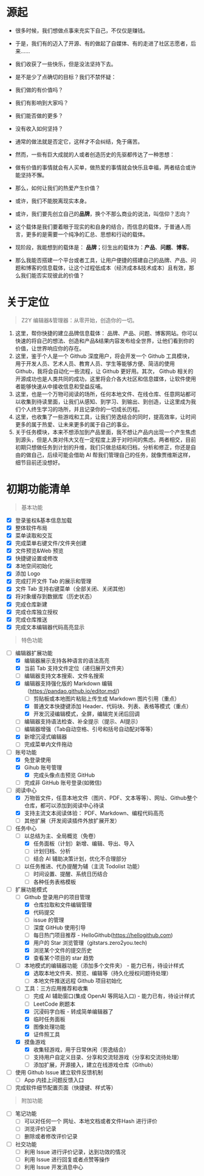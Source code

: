 # 源起

- 很多时候，我们想做点事来充实下自己，不仅仅是赚钱。
- 于是，我们有的迈入了开源、有的做起了自媒体、有的走进了社区志愿者，后来……
- 我们收获了一些快乐，但是没法坚持下去。
- 是不是少了点确切的目标？我们不禁怀疑：
- 我们做的有价值吗？
- 我们有影响到大家吗？
- 我们能否做的更多？
- 没有收入如何坚持？
- 通常的做法就是否定它，这样才不会纠结，免于痛苦。

- 然而，一些有巨大成就的人或者创造历史的先驱都传达了一种思想：
- 做有价值的事情就会有人买单，做热爱的事情就会快乐且幸福，两者结合或许能坚持不懈。

- 那么，如何让我们的热爱产生价值？
- 或许，我们不能脱离现实本身。
- 或许，我们要先创立自己的**品牌**，换个不那么商业的说法，叫信仰？志向？
- 这个载体是我们要着眼于现实的和自身的结合，而信息的载体，于普通人而言，更多的是需要一个纯净的汇总、思想和行动的载体。
- 现阶段，我能想到的载体是： **品牌**；衍生出的载体为：**产品**、**问题**、**博客**。
- 那么我能否搭建一个平台或者工具，让用户便捷的搭建自己的品牌、产品、问题和博客的信息载体，让这个过程低成本（经济成本&技术成本）且有效，那么我们能否实现彼此的价值？

# 关于定位

> Z2Y 编辑器&管理器：从零开始，创造你的一切。

1. 这里，帮你快捷的建立品牌信息载体： 品牌、产品、问题、博客网站。你可以快速的将自己的想法、创造和产品&结果内容发布给全世界，让他们看到你的价值，让世界响应你的存在。
2. 这里，鉴于个人是一个 Github 深度用户，将会开发一个 Github 工具模块，用于开发人员、艺术人员、教育人员、学生等能够方便、简洁的使用 Github，我将会自动化一些流程，让 Github 更好用。其次， Github 相关的开源成功也是人类共同的成功，这里将会介各大社区和信息媒体，让软件使用者能够快速从中接收信息和受益反哺。
3. 这里，也是一个万物可阅读的场所，任何本地文件、在线仓库、任意网站都可以收集到待读里面，让我们从感知、到学习、到输出、到创造，让这里成为我们个人终生学习的场所，并且记录你的一切成长历程。
4. 这里，也收集了一些游戏和工具，让我们劳逸结合的同时，提高效率，让时间更多的属于热爱、让未来更多的属于自己的事业。
5. 关于任务模块，本来不想添加到产品里面，我不想让产品内出现一个产生焦虑到源头，但是人类对伟大又在一定程度上源于对时间的焦虑。两者相交，目前初期只想做任务到计划的升维，我们只做总结和归档，分析和修正，你还是自由的做自己，后续可能会借助 AI 帮我们管理自己的任务，就像贾维斯这样，细节目前还没想好。

# 初期功能清单

> 基本功能

- [X] 登录鉴权&基本信息加载
- [X] 整体软件布局
- [X] 菜单读取和交互
- [X] 完成菜单右键文件/文件夹创建
- [X] 文件预览&Web 预览
- [X] 快捷键设置或修改
- [X] 本地空间初始化
- [X] 添加 Logo
- [X] 完成打开文件 Tab 的展示和管理
- [X] 文件 Tab 支持右键菜单（全部关闭、关闭其他）
- [X] 将对象缓存到数据库（历史状态）
- [X] 完成仓库新建
- [X] 完成仓库独立授权
- [X] 完成仓库推送
- [X] 完成文本编辑器代码高亮显示

> 特色功能

- [ ] 编辑器扩展功能
    - [X] 编辑器展示支持各种语言的语法高亮
    - [X] 当前 Tab 支持文件定位（递归展开文件夹）
    - [ ] 编辑器支持文本搜索、文件名搜索
    - [X] 编辑器支持强化版的 Markdown 编辑（https://pandao.github.io/editor.md/)
        - [ ] 剪贴板或本地图片粘贴上传生成 Markdown 图片引用（重点）
        - [X] 普通文本快捷键添加 Header、代码块、列表、表格等模式（重点）
        - [X] 开发沉浸编辑模式，全屏，编辑完关闭后回调
    - [ ] 编辑器支持语法检查、补全提示（提示、AI提示）
    - [ ] 编辑器增强（Tab自动空格、引号和括号自动配对等等）
    - [X] 新增沉浸式编辑器
    - [ ] 完成菜单内文件拖动
- [ ] 账号功能
    - [X] 免登录使用
    - [X] Gihub 账号管理
        - [X] 完成头像点击预览 GitHub
    - [ ] 完成非 GitHub 账号登录(如微信)
- [ ] 阅读中心
    - [X] 万物皆文件，任意本地文件（图片、PDF、文本等等）、网址、Github整个仓库，都可以添加到阅读中心待读
    - [X] 支持主流文本阅读体验： PDF、Markdown、编程代码高亮
    - [ ] 其他扩展（开发阅读插件外放扩展开发）
- [ ] 任务中心
    - [ ] 以总结为主、全局概览（免卷）
        - [X] 任务面板（计划）新增、编辑、导出、导入
        - [ ] 计划归档、分析
        - [ ] 结合 AI 辅助决策计划，优化不合理部分
    - [ ] 以任务推进、代办提醒为辅（主流 Todolist 功能）
        - [ ] 时间设置、提醒、系统日历结合
        - [ ] 各种任务表格模板
- [ ] 扩展功能模式
    - [ ] Github 登录用户的项目管理
        - [X] 仓库拉取和文件编辑管理
        - [X] 代码提交
        - [ ] issue 的管理
        - [ ] 深度 GitHub 使用引导
        - [ ] 每日热门项目推荐 - HelloGithub(https://hellogithub.com)
        - [X] 用户的 Star 浏览管理（gitstars.zero2you.tech)
        - [X] 浏览某个文件的提交历史
        - [X] 查看某个项目的 star 趋势
    - [ ] 本地模式的编辑器功能（添加多个文件夹） - 能力已有，待设计样式
        - [X] 选取本地文件夹、预览、编辑等（持久化授权问题待处理）
        - [ ] 本地文件推送远程 Github 项目初始化
    - [ ] 工具：三方应用推荐和收集
        - [ ] 完成 AI 辅助窗口(集成 OpenAI 等网站入口) - 能力已有，待设计样式
        - [ ] LeetCode 刷题本
        - [X] 沉浸码字白板 - 转成简单编辑器了
        - [X] 临时任务面板
        - [X] 图像处理功能
        - [X] 证件照工具
    - [X] 摸鱼游戏
        - [X] 收集轻游戏，用于日常休闲（劳逸结合）
        - [ ] 支持用户自定义目录、分享和交流轻游戏（分享和交流待处理）
        - [ ] 添加扩展，开源接入，建立在线游戏仓库（Github）
- [ ] 使用 Github Issue 建立软件反馈机制
    - [ ] App 内挂上问题反馈入口
- [ ] 完成软件细节配置页面（快捷键、样式等）

> 附加功能

- [ ] 笔记功能
    - [ ] 可以对任何一个 网址、本地文档或者文件Hash 进行评价
    - [ ] 浏览评价记录
    - [ ] 删除或者修改评价记录
- [ ] 社交功能
    - [ ] 利用 Issue 进行评价记录，达到功效的情况
    - [ ] 利用 Issue 进行回复或者点赞等操作
    - [ ] 利用 Issue 开发消息中心